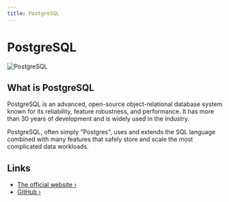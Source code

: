 ```yaml
---
title: PostgreSQL
---
```


# PostgreSQL

![PostgreSQL](/images/database-logos/postgresql.webp)

## What is PostgreSQL

PostgreSQL is an advanced, open-source object-relational database system known for its reliability, feature robustness, and performance. It has more than 30 years of development and is widely used in the industry.

PostgreSQL, often simply "Postgres", uses and extends the SQL language combined with many features that safely store and scale the most complicated data workloads.

## Links

- [The official website ›](https://www.postgresql.org/)
- [GitHub ›](https://github.com/postgres/postgres)